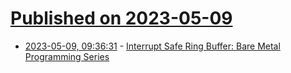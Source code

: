 # [Published on 2023-05-09](index.md)

* [2023-05-09, 09:36:31](https://lobste.rs/s/paywf7/interrupt_safe_ring_buffer_bare_metal) - [Interrupt Safe Ring Buffer: Bare Metal Programming Series](https://www.youtube.com/watch?v=uIJnATS9j_0)
